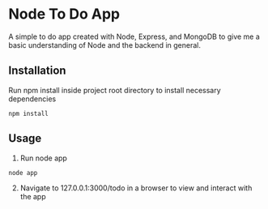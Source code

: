 # Node To Do App

A simple to do app created with Node, Express, and MongoDB to give me a basic understanding of Node and the backend in general.

## Installation

Run npm install inside project root directory to install necessary dependencies

```
npm install
```

## Usage

1. Run node app

```
node app
```

2. Navigate to 127.0.0.1:3000/todo in a browser to view and interact with the app
